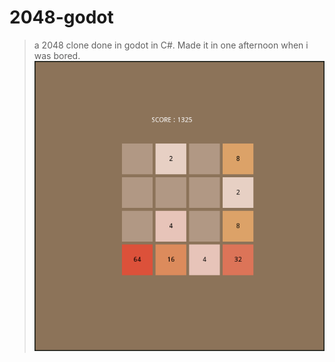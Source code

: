# 2048-godot
>a 2048 clone done in godot in C#.
Made it in one afternoon when i was bored.
![](2048.png)
